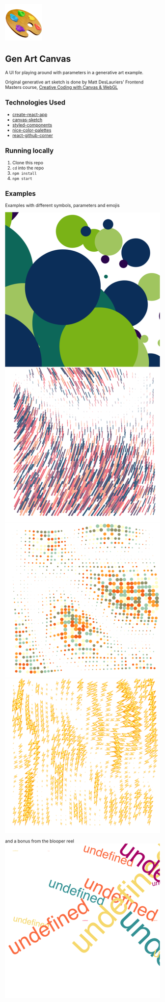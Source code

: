 ![logo](./public/logo.png)

# Gen Art Canvas

A UI for playing around with parameters in a generative art example.

<!-- [link to demo]() -->

Original generative art sketch is done by Matt DesLauriers' Frontend Masters course, [Creative Coding with Canvas & WebGL](https://frontendmasters.com/courses/canvas-webgl/)

## Technologies Used

- [create-react-app](https://github.com/facebook/create-react-app)
- [canvas-sketch](https://github.com/mattdesl/canvas-sketch)
- [styled-components](https://github.com/styled-components/styled-components)
- [nice-color-palettes](https://github.com/Jam3/nice-color-palettes)
- [react-github-corner](https://github.com/skratchdot/react-github-corner)

## Running locally

1. Clone this repo
2. `cd` into the repo
3. `npm install`
4. `npm start`

## Examples

Examples with different symbols, parameters and emojis

![example1](./examples/example-1.png)
![example2](./examples/example-2.png)
![example3](./examples/example-3.png)
![example4](./examples/example-4.png)

and a bonus from the blooper reel
![example5](./examples/example-5.png)
